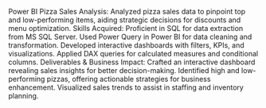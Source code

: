 Power BI Pizza Sales Analysis:
Analyzed pizza sales data to pinpoint top and low-performing items, aiding strategic decisions for discounts and menu optimization.
Skills Acquired:
Proficient in SQL for data extraction from MS SQL Server.
Used Power Query in Power BI for data cleaning and transformation.
Developed interactive dashboards with filters, KPIs, and visualizations.
Applied DAX queries for calculated measures and conditional columns.
Deliverables & Business Impact:
Crafted an interactive dashboard revealing sales insights for better decision-making.
Identified high and low-performing pizzas, offering actionable strategies for business enhancement.
Visualized sales trends to assist in staffing and inventory planning.
